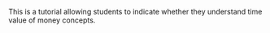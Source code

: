 This is a tutorial allowing students to indicate whether they understand time value of money concepts.
